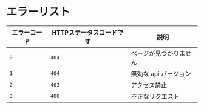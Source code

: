 # エラーリスト

| エラーコード | HTTPステータスコードです | 説明            |
| ------ | -------------- | ------------- |
| `0`    | `404`          | ページが見つかりません   |
| `1`    | `404`          | 無効な api バージョン |
| `2`    | `403`          | アクセス禁止        |
| `3`    | `400`          | 不正なリクエスト      |
